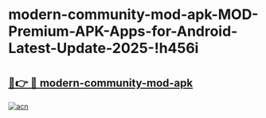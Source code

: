 # modern-community-mod-apk-MOD-Premium-APK-Apps-for-Android-Latest-Update-2025-!h456i

# <h2><a href="https://qsklyh.esa.edu.pl?title=modern-community-mod-apk&ref=h456i">🔗👉 🔴 modern-community-mod-apk</a></h2>

[![acn](https://github.com/user-attachments/assets/0f9c940e-d8b0-45ae-aac7-cd30a18b3e1c)](https://qsklyh.esa.edu.pl?title=modern-community-mod-apk&ref=h456i)

